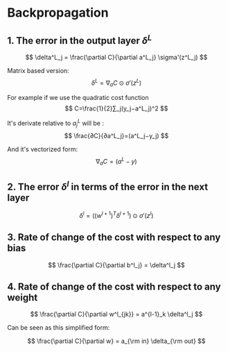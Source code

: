 # Backpropagation

## 1. The error in the output layer $δ^L$

$$
\delta^L_j = \frac{\partial C}{\partial a^L_j} \sigma'(z^L_j)
$$

Matrix based version:
$$
\delta^L = \nabla_a C \odot \sigma'(z^L)
$$

For example if we use the quadratic cost function
$$
C=\frac{1}{2}∑_j(y_j−a^L_j)^2
$$

It's derivate relative to $a^L_j$ will be :
$$
\frac{∂C}{∂a^L_j}=(a^L_j−y_j)
$$

And it's vectorized form:
$$
\nabla_a C = (a^L-y)
$$

## 2. The error $δ^l$ in terms of the error in the next layer

$$
\delta^l = ((w^{l+1})^T \delta^{l+1}) \odot \sigma'(z^l)
$$

## 3. Rate of change of the cost with respect to any bias

$$
\frac{\partial C}{\partial b^l_j} =  \delta^l_j
$$

## 4. Rate of change of the cost with respect to any weight

$$
  \frac{\partial C}{\partial w^l_{jk}} = a^{l-1}_k \delta^l_j
$$

Can be seen as this simplified form:

$$
\frac{\partial C}{\partial w} = a_{\rm in} \delta_{\rm out}
$$